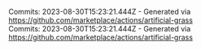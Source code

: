 Commits: 2023-08-30T15:23:21.444Z - Generated via https://github.com/marketplace/actions/artificial-grass
<br>
Commits: 2023-08-30T15:23:21.444Z - Generated via https://github.com/marketplace/actions/artificial-grass
<br>
